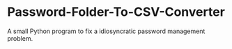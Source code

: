 # Password-Folder-To-CSV-Converter
A small Python program to fix a idiosyncratic password management problem. 
